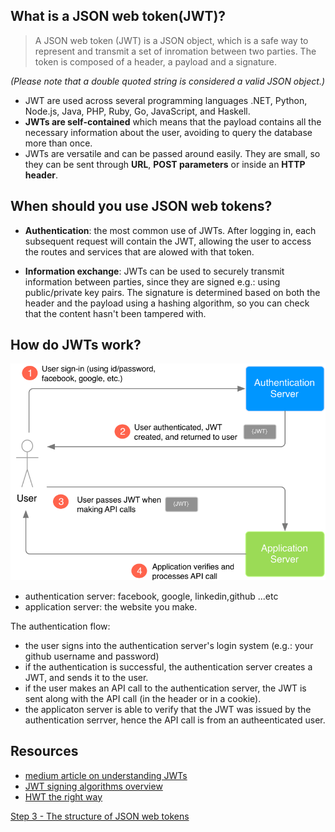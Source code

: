 ## What is a JSON web token(JWT)?

> A JSON web token (JWT) is a JSON object, which is a safe way to represent and transmit a set of inromation between two parties. The token is composed of a header, a payload and a signature.

*(Please note that a double quoted string is  considered a valid JSON object.)*

- JWT are used across several programming languages .NET, Python, Node.js, Java, PHP, Ruby, Go, JavaScript, and Haskell.
- **JWTs are self-contained** which means that the payload contains all the necessary information about the user, avoiding to query the database more than once.
- JWTs are versatile and can be passed around easily. They are small, so they can be sent through **URL**, **POST parameters** or inside an **HTTP header**.

## When should you use JSON web tokens?

- **Authentication**: the most common use of JWTs. After logging in, each subsequent request will contain the JWT, allowing the user to access the routes and services that are alowed with that token.

- **Information exchange**: JWTs can be used to securely transmit information between parties, since they are signed e.g.: using public/private key pairs. The signature is determined based on both the header and the payload using a hashing algorithm, so you can check that the content hasn't been tampered with.

## How do JWTs work?
![JWTs explained](./imgs/jwts_explained.png)

- authentication server: facebook, google, linkedin,github ...etc
- application server: the website you make.

The authentication flow:
- the user signs into the authentication server's login system (e.g.: your github username and password)
- if the authentication is successful, the authentication server creates a JWT, and sends it to the user.
- if the user makes an API call to the authentication server, the JWT is sent along with the API call (in the header or in a cookie).
- the applicaton server is able to verify that the JWT was issued by the authentication serrver, hence the API call is from an autheenticated user.


## Resources
- [medium article on understanding JWTs](https://medium.com/vandium-software/5-easy-steps-to-understanding-json-web-tokens-jwt-1164c0adfcec#.z80hda8ty)  
- [JWT signing algorithms overview](https://auth0.com/blog/json-web-token-signing-algorithms-overview/)  
- [HWT the right way](https://stormpath.com/blog/jwt-the-right-way)  

[Step 3 - The structure of JSON web tokens](./Step3.md)
